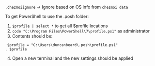 `.chezmoiignore` -> Ignore based on OS info from `chezmoi data`

To get PowerShell to use the .posh folder:
1. `$profile | select *` to get all $profile locations
2. `code "C:\Program Files\PowerShell\7\profile.ps1"` as administrator
3. Contents should be:
```posh
 $profile = "C:\Users\duncanbeard\.posh\profile.ps1"
. $profile
```
4. Open a new terminal and the new settings should be applied
